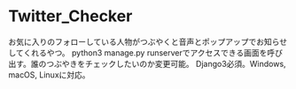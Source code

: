 # Twitter_Checker
お気に入りのフォローしている人物がつぶやくと音声とポップアップでお知らせしてくれるやつ。
python3 manage.py runserverでアクセスできる画面を呼び出す。誰のつぶやきをチェックしたいのか変更可能。
Django3必須。Windows, macOS, Linuxに対応。
